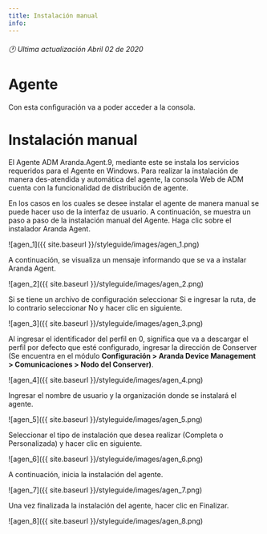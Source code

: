 ```yaml
---
title: Instalación manual
info:
---
```

###### 🕐 Ultima actualización Abril 02 de 2020


# Agente

Con esta conﬁguración va a poder acceder a la consola.

# Instalación manual

El Agente ADM Aranda.Agent.9, mediante este se instala los servicios requeridos para el Agente en Windows. Para realizar la instalación de manera des-atendida y automática del agente, la consola Web de ADM cuenta con la funcionalidad de distribución de agente.

En los casos en los cuales se desee instalar el agente de manera manual se puede hacer uso de la interfaz de usuario. A continuación, se muestra un paso a paso de la instalación manual del Agente. Haga clic sobre el instalador Aranda Agent.

![agen_1]({{ site.baseurl }}/styleguide/images/agen_1.png)

A continuación, se visualiza un mensaje informando que se va a instalar Aranda Agent.

![agen_2]({{ site.baseurl }}/styleguide/images/agen_2.png)

Si se tiene un archivo de configuración seleccionar Si e ingresar la ruta, de lo contrario seleccionar No y hacer clic en siguiente.

![agen_3]({{ site.baseurl }}/styleguide/images/agen_3.png)

Al ingresar el identificador del perfil en 0, significa que va a descargar el perfil por defecto que esté configurado, ingresar la dirección de Conserver (Se encuentra en el módulo **Configuración > Aranda Device Management > Comunicaciones > Nodo del Conserver)**.

![agen_4]({{ site.baseurl }}/styleguide/images/agen_4.png)

Ingresar el nombre de usuario y la organización donde se instalará el agente.

![agen_5]({{ site.baseurl }}/styleguide/images/agen_5.png)

Seleccionar el tipo de instalación que desea realizar (Completa o Personalizada) y hacer clic en siguiente.

![agen_6]({{ site.baseurl }}/styleguide/images/agen_6.png)

A continuación, inicia la instalación del agente.

![agen_7]({{ site.baseurl }}/styleguide/images/agen_7.png)


Una vez finalizada la instalación del agente, hacer clic en Finalizar.

![agen_8]({{ site.baseurl }}/styleguide/images/agen_8.png)
